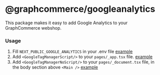 # @graphcommerce/googleanalytics

This package makes it easy to add Google Analytics to your GraphCommerce
webshop.

### Usage

1. Fill `NEXT_PUBLIC_GOOGLE_ANALYTICS` in your .env file
   [example](../../examples/magento-graphcms/.env.example)
2. Add `<GoogleTagManagerScript/>` to your `pages/_app.tsx` file.
   [example](../../examples/magento-graphcms/pages/_app.tsx)
3. Add `<GoogleTagManagerNoScript/>` to your `pages/_document.tsx` file, in the
   body section above `<Main />`
   [example](../../examples/magento-graphcms/pages/_document_.tsx)
